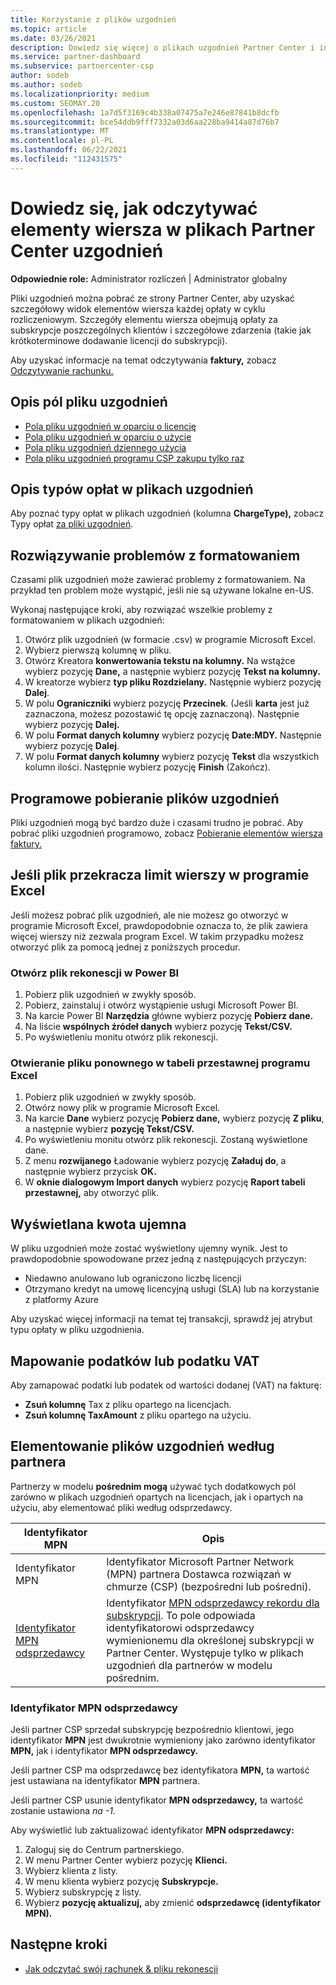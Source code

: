 ```yaml
---
title: Korzystanie z plików uzgodnień
ms.topic: article
ms.date: 03/26/2021
description: Dowiedz się więcej o plikach uzgodnień Partner Center i interpretowaniu szczegółowych widoków elementów wiersza opłat dla danego cyklu rozliczeniowego.
ms.service: partner-dashboard
ms.subservice: partnercenter-csp
author: sodeb
ms.author: sodeb
ms.localizationpriority: medium
ms.custom: SEOMAY.20
ms.openlocfilehash: 1a7d5f3169c4b338a07475a7e246e87841b8dcfb
ms.sourcegitcommit: bce54ddb9fff7332a03d6aa228ba9414a87d76b7
ms.translationtype: MT
ms.contentlocale: pl-PL
ms.lasthandoff: 06/22/2021
ms.locfileid: "112431575"
---
```

# <a name="learn-how-to-read-the-line-items-in-your-partner-center-reconciliation-files"></a>Dowiedz się, jak odczytywać elementy wiersza w plikach Partner Center uzgodnień

**Odpowiednie role:** Administrator rozliczeń | Administrator globalny

Pliki uzgodnień można pobrać ze strony Partner Center, aby uzyskać szczegółowy widok elementów wiersza każdej opłaty w cyklu rozliczeniowym. Szczegóły elementu wiersza obejmują opłaty za subskrypcje poszczególnych klientów i szczegółowe zdarzenia (takie jak krótkoterminowe dodawanie licencji do subskrypcji).

Aby uzyskać informacje na temat odczytywania **faktury,** zobacz [Odczytywanie rachunku.](read-your-bill.md)

## <a name="understand-reconciliation-file-fields"></a>Opis pól pliku uzgodnień

- [Pola pliku uzgodnień w oparciu o licencję](license-based-recon-files.md)
- [Pola pliku uzgodnień w oparciu o użycie](usage-based-recon-files.md)
- [Pola pliku uzgodnień dziennego użycia](daily-rated-usage-recon-files.md)
- [Pola pliku uzgodnień programu CSP zakupu tylko raz](modern-invoice-reconciliation-file.md)

## <a name="understand-charge-types-in-reconciliation-files"></a>Opis typów opłat w plikach uzgodnień

Aby poznać typy opłat w plikach uzgodnień (kolumna **ChargeType),** zobacz Typy opłat [za pliki uzgodnień](recon-file-charge-types.md).

## <a name="fix-formatting-issues"></a>Rozwiązywanie problemów z formatowaniem

Czasami plik uzgodnień może zawierać problemy z formatowaniem. Na przykład ten problem może wystąpić, jeśli nie są używane lokalne en-US.

Wykonaj następujące kroki, aby rozwiązać wszelkie problemy z formatowaniem w plikach uzgodnień:

1. Otwórz plik uzgodnień (w formacie .csv) w programie Microsoft Excel.
2. Wybierz pierwszą kolumnę w pliku.
3. Otwórz Kreatora **konwertowania tekstu na kolumny.** Na wstążce wybierz pozycję **Dane,** a następnie wybierz pozycję **Tekst na kolumny.**
4. W kreatorze wybierz **typ pliku Rozdzielany.** Następnie wybierz pozycję **Dalej**.
5. W polu **Ograniczniki** wybierz pozycję **Przecinek**. (Jeśli **karta** jest już zaznaczona, możesz pozostawić tę opcję zaznaczoną). Następnie wybierz pozycję **Dalej.**
6. W polu **Format danych kolumny** wybierz pozycję **Date:MDY.** Następnie wybierz pozycję **Dalej**.
7. W polu **Format danych kolumny** wybierz pozycję **Tekst** dla wszystkich kolumn ilości. Następnie wybierz pozycję **Finish** (Zakończ).

## <a name="download-reconciliation-files-programmatically"></a>Programowe pobieranie plików uzgodnień

Pliki uzgodnień mogą być bardzo duże i czasami trudno je pobrać. Aby pobrać pliki uzgodnień programowo, zobacz [Pobieranie elementów wiersza faktury.](/partner-center/develop/get-invoiceline-items)

## <a name="if-your-file-exceeds-the-row-limit-in-excel"></a>Jeśli plik przekracza limit wierszy w programie Excel

Jeśli możesz pobrać plik uzgodnień, ale nie możesz go otworzyć w programie Microsoft Excel, prawdopodobnie oznacza to, że plik zawiera więcej wierszy niż zezwala program Excel. W takim przypadku możesz otworzyć plik za pomocą jednej z poniższych procedur.

### <a name="open-a-recon-file-in-power-bi"></a>Otwórz plik rekonescji w Power BI

1. Pobierz plik uzgodnień w zwykły sposób.
2. Pobierz, zainstaluj i otwórz wystąpienie usługi Microsoft Power BI.
3. Na karcie Power BI **Narzędzia** główne wybierz pozycję **Pobierz dane.**
4. Na liście **wspólnych źródeł danych** wybierz pozycję **Tekst/CSV.**
5. Po wyświetleniu monitu otwórz plik rekonescji.

### <a name="open-a-recon-file-in-an-excel-pivot-table"></a>Otwieranie pliku ponownego w tabeli przestawnej programu Excel

1. Pobierz plik uzgodnień w zwykły sposób.
2. Otwórz nowy plik w programie Microsoft Excel.
3. Na karcie **Dane** wybierz pozycję **Pobierz dane,** wybierz pozycję **Z pliku**, a następnie wybierz **pozycję Tekst/CSV.**
4. Po wyświetleniu monitu otwórz plik rekonescji. Zostaną wyświetlone dane.
5. Z menu **rozwijanego** Ładowanie wybierz pozycję **Załaduj do**, a następnie wybierz przycisk **OK.**
6. W **oknie dialogowym Import danych** wybierz pozycję **Raport tabeli przestawnej,** aby otworzyć plik.

## <a name="negative-amount-displayed"></a>Wyświetlana kwota ujemna

W pliku uzgodnień może zostać wyświetlony ujemny wynik. Jest to prawdopodobnie spowodowane przez jedną z następujących przyczyn:

- Niedawno anulowano lub ograniczono liczbę licencji
- Otrzymano kredyt na umowę licencyjną usługi (SLA) lub na korzystanie z platformy Azure

Aby uzyskać więcej informacji na temat tej transakcji, sprawdź jej atrybut typu opłaty w pliku uzgodnienia.

## <a name="map-taxes-or-vat"></a>Mapowanie podatków lub podatku VAT

Aby zamapować podatki lub podatek od wartości dodanej (VAT) na fakturę:

- **Zsuń kolumnę** Tax z pliku opartego na licencjach.
- **Zsuń kolumnę TaxAmount** z pliku opartego na użyciu.

## <a name="itemize-reconciliation-files-by-partner"></a>Elementowanie plików uzgodnień według partnera

Partnerzy w modelu **pośrednim mogą** używać tych dodatkowych pól zarówno w plikach uzgodnień opartych na licencjach, jak i opartych na użyciu, aby elementować pliki według odsprzedawcy.

| Identyfikator MPN | Opis |
| ------ | ----------- |
| Identyfikator MPN | Identyfikator Microsoft Partner Network (MPN) partnera Dostawca rozwiązań w chmurze (CSP) (bezpośredni lub pośredni). |
| [Identyfikator MPN odsprzedawcy](#reseller-mpn-id) | Identyfikator [MPN odsprzedawcy rekordu dla subskrypcji](#reseller-mpn-id). To pole odpowiada identyfikatorowi odsprzedawcy wymienionemu dla określonej subskrypcji w Partner Center. Występuje tylko w plikach uzgodnień dla partnerów w modelu pośrednim. |

### <a name="reseller-mpn-id"></a>Identyfikator MPN odsprzedawcy

Jeśli partner CSP sprzedał subskrypcję bezpośrednio klientowi, jego identyfikator **MPN** jest dwukrotnie wymieniony jako zarówno identyfikator **MPN,** jak i identyfikator **MPN odsprzedawcy.**

Jeśli partner CSP ma odsprzedawcę bez identyfikatora **MPN,** ta wartość jest ustawiana na identyfikator **MPN** partnera.

Jeśli partner CSP usunie identyfikator **MPN odsprzedawcy,** ta wartość zostanie ustawiona *na -1.*

Aby wyświetlić lub zaktualizować identyfikator **MPN odsprzedawcy:**

1. Zaloguj się do Centrum partnerskiego.
2. W menu Partner Center wybierz pozycję **Klienci.**
3. Wybierz klienta z listy.
4. W menu klienta wybierz pozycję **Subskrypcje.**
5. Wybierz subskrypcję z listy.
6. Wybierz **pozycję aktualizuj,** aby zmienić **odsprzedawcę (identyfikator MPN).**

## <a name="next-steps"></a>Następne kroki

- [Jak odczytać swój rachunek & pliku rekonescji](read-your-bill.md) 